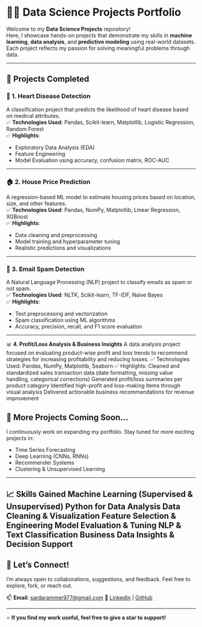 # 🧠🚀 Data Science Projects Portfolio

Welcome to my **Data Science Projects** repository!  
Here, I showcase hands-on projects that demonstrate my skills in **machine learning**, **data analysis**, and **predictive modeling** using real-world datasets. Each project reflects my passion for solving meaningful problems through data.

---

## 📌 Projects Completed

### 🔴 1. Heart Disease Detection  
A classification project that predicts the likelihood of heart disease based on medical attributes.  
✅ **Technologies Used**: Pandas, Scikit-learn, Matplotlib, Logistic Regression, Random Forest  
✅ **Highlights**:  
- Exploratory Data Analysis (EDA)  
- Feature Engineering  
- Model Evaluation using accuracy, confusion matrix, ROC-AUC

---

### 🏠 2. House Price Prediction  
A regression-based ML model to estimate housing prices based on location, size, and other features.  
✅ **Technologies Used**: Pandas, NumPy, Matplotlib, Linear Regression, XGBoost  
✅ **Highlights**:  
- Data cleaning and preprocessing  
- Model training and hyperparameter tuning  
- Realistic predictions and visualizations

---

### 📧 3. Email Spam Detection  
A Natural Language Processing (NLP) project to classify emails as spam or not spam.  
✅ **Technologies Used**: NLTK, Scikit-learn, TF-IDF, Naive Bayes  
✅ **Highlights**:  
- Text preprocessing and vectorization  
- Spam classification using ML algorithms  
- Accuracy, precision, recall, and F1 score evaluation

---

📊 **4. Profit/Loss Analysis & Business Insights**
A data analysis project focused on evaluating product-wise profit and loss trends to recommend strategies for increasing profitability and reducing losses.
✅ Technologies Used: Pandas, NumPy, Matplotlib, Seaborn
✅ Highlights:
Cleaned and standardized sales transaction data (date formatting, missing value handling, categorical corrections)
Generated profit/loss summaries per product category
Identified high-profit and loss-making items through visual analysis
Delivered actionable business recommendations for revenue improvement

## 🚧 More Projects Coming Soon...  
I continuously work on expanding my portfolio. Stay tuned for more exciting projects in:  
- Time Series Forecasting  
- Deep Learning (CNNs, RNNs)  
- Recommender Systems  
- Clustering & Unsupervised Learning

---

📈 Skills Gained
Machine Learning (Supervised & Unsupervised)
Python for Data Analysis
Data Cleaning & Visualization
Feature Selection & Engineering
Model Evaluation & Tuning
NLP & Text Classification
Business Data Insights & Decision Support
---

## 💬 Let’s Connect!
I’m always open to collaborations, suggestions, and feedback. Feel free to explore, fork, or reach out.

📫 **Email**: sardarammer977@gmail.com 
🔗 [LinkedIn](https://www.linkedin.com/in/sardar-ammer-qadeer-16657926a) | [GitHub](https://github.com/SardarAmmer)

---

⭐ **If you find my work useful, feel free to give a star to support!**
